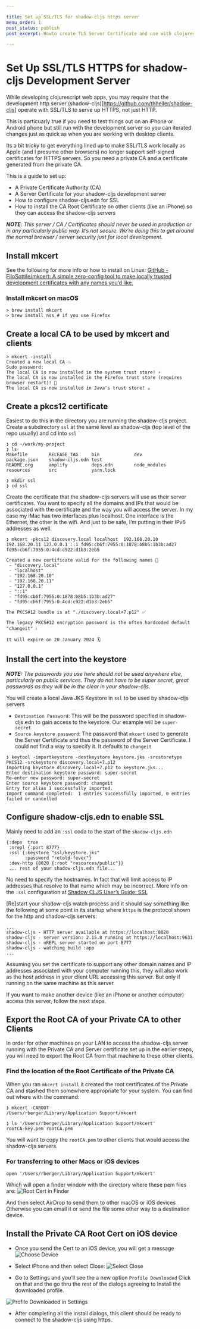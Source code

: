 ```yaml
---

title: Set up SSL/TLS for shadow-cljs https server
menu_order: 1
post_status: publish
post_excerpt: Howto create TLS Server Certificate and use with clojurescript shadow-cljs development server

---
```

# Set Up SSL/TLS HTTPS for shadow-cljs Development Server

While developing clojurescript web apps, you may require that the development http server (shadow-cljs)[https://github.com/thheller/shadow-cljs] operate with SSL/TLS to serve up HTTPS, not just HTTP.

This is particuarly true if you need to test things out on an iPhone or Android phone but still run with the development server so you can iterated changes just as quick as when you are working with desktop clients.

Its a bit tricky to get everything lined up to make SSL/TLS work locally as Apple (and I presume other browsers) no longer support self-signed certificates for HTTPS servers. So you need a private CA and a certificate generated from the private CA.

This is a guide to set up:
* A Private Certificate Authority (CA)
* A Server Certificate for your shadow-cljs development server
* How to configure shadow-cljs.edn for SSL
* How to install the CA Root Certificate on other clients (like an iPhone) so they can access the shadow-cljs servers

***NOTE**: This server / CA / Certificates should never be used in production or in any particularly public way. It’s not secure. We’re doing this to get around the normal browser / server security just for local development.* 

## Install mkcert
See the following for more info or how to install on Linux: [GitHub - FiloSottile/mkcert: A simple zero-config tool to make locally trusted development certificates with any names you’d like.](https://github.com/FiloSottile/mkcert)
### Install mkcert on macOS
```
> brew install mkcert
> brew install nss # if you use Firefox
```

## Create a local CA to be used by mkcert and clients
```
> mkcert -install
Created a new local CA 💥
Sudo password:
The local CA is now installed in the system trust store! ⚡️
The local CA is now installed in the Firefox trust store (requires browser restart)! 🦊
The local CA is now installed in Java's trust store! ☕️
```
## Create a pkcs12 certificate
Easiest to do this in the directory you are running the shadow-cljs project.
Create a subdirectory `ssl` at the same level as shadow-cljs (top level of the repo usually) and cd into `ssl`
```
❯ cd ~/work/my-project
❯ ls
Makefile        RELEASE_TAG     bin             dev             package.json    shadow-cljs.edn test
README.org      amplify         deps.edn        node_modules    resources       src             yarn.lock

❯ mkdir ssl
❯ cd ssl
```

Create the certificate that the shadow-cljs servers will use as their server certificates. You want to specify all the domains and IPs that would be associated with the certificate and the way you will access the server.
In my case my iMac has two interfaces plus localhost. One interface is the Ethernet, the other is the wifi. And just to be safe, I’m putting in their IPv6 addresses as well.
```
❯ mkcert -pkcs12 discovery.local localhost  192.168.20.10 192.168.20.11 127.0.0.1 ::1 fd95:cb6f:7955:0:1878:b8b5:1b3b:ad27 fd95:cb6f:7955:0:4cd:c922:d1b3:2eb5

Created a new certificate valid for the following names 📜
 - "discovery.local"
 - "localhost"
 - "192.168.20.10"
 - "192.168.20.11"
 - "127.0.0.1"
 - "::1"
 - "fd95:cb6f:7955:0:1878:b8b5:1b3b:ad27"
 - "fd95:cb6f:7955:0:4cd:c922:d1b3:2eb5"

The PKCS#12 bundle is at "./discovery.local+7.p12" ✅

The legacy PKCS#12 encryption password is the often hardcoded default "changeit" ℹ️

It will expire on 20 January 2024 🗓
```

## Install the cert into the keystore 

___NOTE:___ *The passwords  you use here should not be used anywhere else, particularly on public services. They do not have to be super secret, great passwords as they will be in the clear in your shadow-cljs.*

You will create a local Java JKS Keystore in `ssl` to be used by shadow-cljs servers
* `Destination Password`: This will be the password specified in shadow-cljs.edn to gain access to the keystore.  Our example will be `super-secret`
* `Source keystore password`: The password that `mkcert` used to generate the Server Certificate and thus the password of the Server Certificate. I could not find a way to specify it. It defaults to `changeit`
```
❯ keytool -importkeystore -destkeystore keystore.jks -srcstoretype PKCS12 -srckeystore discovery.local+7.p12
Importing keystore discovery.local+7.p12 to keystore.jks...
Enter destination keystore password: super-secret
Re-enter new password: super-secret
Enter source keystore password: changeit
Entry for alias 1 successfully imported.
Import command completed:  1 entries successfully imported, 0 entries failed or cancelled
```

## Configure shadow-cljs.edn to enable SSL
Mainly need to add an `:ssl` coda to the start of the `shadow-cljs.edn` 

```
{:deps  true
 :nrepl {:port 8777}
 :ssl {:keystore "ssl/keystore.jks"
       :password "retold-fever"}
 :dev-http {8020 {:root "resources/public"}}
 ... rest of your shadow-cljs.edn file...
```
No need to specify the hostnames. In fact that will limit access to IP addresses that resolve to that name which may be incorrect.
More info on the `:ssl` configuration at [Shadow CLJS User’s Guide: SSL](https://shadow-cljs.github.io/docs/UsersGuide.html#_ssl)

[Re]start your shadow-cljs watch process and it should say something like the following at some point in its startup where `https` is the protocol shown for the http and shadow-cljs servers:
```
...
shadow-cljs - HTTP server available at https://localhost:8020
shadow-cljs - server version: 2.15.8 running at https://localhost:9631
shadow-cljs - nREPL server started on port 8777
shadow-cljs - watching build :app
...
```
Assuming you set the certificate to support any other domain names and IP addresses associated with your computer running this, they will also work as the host address in your client URL accessing this server. But only if running on the same machine as this server.

If you want to make another device (like an iPhone or another computer) access this server, follow the next steps.

## Export the Root CA of your Private CA to other Clients
In order for other machines on your LAN to access the shadow-cljs server running with the Private CA and Server certificate set up in the earlier steps,  you will need to export the Root CA from that machine to these other clients.
### Find the location of the Root Certificate of the Private CA
When you ran `mkcert install` it created the root certificates of the Private CA and stashed them somewhere appropriate for your system. You can find out where with the command:
```
❯ mkcert -CAROOT
/Users/rberger/Library/Application Support/mkcert

❯ ls '/Users/rberger/Library/Application Support/mkcert'
rootCA-key.pem rootCA.pem
```
You will want to copy the `rootCA.pem` to other clients that would access the shadow-cljs servers.

### For transferring to other Macs or iOS devices
```
open '/Users/rberger/Library/Application Support/mkcert'
```
Which will open a finder window with the directory where these pem files are:
![Root Cert in Finder](/_images/ssl-airdrop-root-cert.png)

And then select AirDrop to send them to other macOS or iOS devices
Otherwise you can email it or send the file some other way to a destination device.
## Install the Private CA Root Cert on iOS device
* Once you send the Cert to an iOS device, you will get a message 
![Choose Device](/_images/ssl-choose-device.png)

* Select iPhone  and then select Close:
![Select Close](/_images/ssl-profile-downloaded-close.jpg)

* Go to Settings and you’ll see the a new option `Profile Downloaded` Click on that and the go thru the rest of the dialogs agreeing to Install the downloaded profile.
 
![Profile Downloaded in Settings](/_images/_ssl-settings.jpg)

* After completing all the install dialogs, this client should be ready to connect to the shadow-cljs using https.
